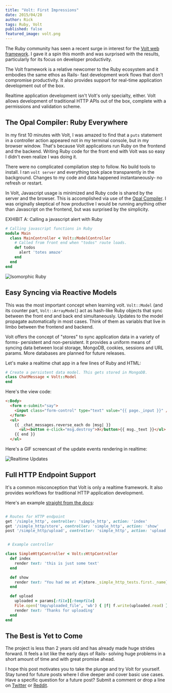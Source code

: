 ```yaml
---
title: "Volt: First Impressions"
date: 2015/04/28
author: Rick
tags: Ruby, Volt
published: false
featured_image: volt.png
---
```


The Ruby community has seen a recent surge in interest for the [Volt web framework](http://voltframework.com/). I gave it a spin this month and was surprised with the results, particularly for its focus on developer productivity.

The Volt framework is a relative newcomer to the Ruby ecosystem and it embodies the same ethos as Rails- fast development work flows that don't compromise productivity. It also provides support for real-time application development out of the box.

Realtime application development isn't Volt's only specialty, either. Volt allows development of traditional HTTP APIs out of the box, complete with a permissions and validation scheme.

## The Opal Compiler: Ruby Everywhere

In my first 10 minutes with Volt, I was amazed to find that a `puts` statement in a controller action appeared not in my terminal console, but in my browser window. That's because Volt applications run Ruby on the frontend and the backend. Writing Ruby code for the front end with Volt was so easy I didn't even realize I was doing it.

There were no complicated compilation step to follow. No build tools to install. I ran `volt server` and everything took place transparently in the background. Changes to my code and data happened instantaneously- no refresh or restart.

In Volt, Javascript usage is minimized and Ruby code is shared by the server and the browser. This is accomplished via use of the [Opal Compiler](http://opalrb.org/docs/compiled_ruby/). I was originally skeptical of how productive I would be running anything other than Javascript on the frontend, but was surprised by the simplicity.

EXHIBIT A: Calling a javascript alert with Ruby

```ruby
# Calling javascript functions in Ruby
module Main
  class MainController < Volt::ModelController
    # Called from front end when "todos" route loads.
    def todos
      alert 'totes amaze'
    end
  end
end
```

![Isomorphic Ruby](/images/blog/2015/volt-totes-amaze.png)

## Easy Syncing via Reactive Models

This was the most important concept when learning volt. `Volt::Model` (and its counter part, `Volt::ArrayModel`) act as hash-like Ruby objects that sync between the front end and back end simultaneously. Updates to the model propagate automatically in most cases. Think of them as variabls that live in limbo between the frontend and backend.

Volt offers the concept of "stores" to sync application data in a variety of forms- persistent and non-persistent. It provides a uniform means of syncing data between local storage, MongoDB, cookies, sessions and URL params. More databases are planned for future releases.

Let's make a realtime chat app in a few lines of Ruby and HTML:

```ruby
# Create a persistent data model. This gets stored in MongoDB.
class ChatMessage < Volt::Model
end
```

Here's the view code:

```html
<:Body>
  <form e-submit="say">
    <input class="form-control" type="text" value="{{ page._input }}" />
  </form>
  <ul>
    {{ _chat_messages.reverse_each do |msg| }}
      <ul><button e-click="msg.destroy">X</button>{{ msg._text }}</ul>
    {{ end }}
  </ul>
```
Here's a GIF screencast of the update events rendering in realtime:

![Realtime Updates](/images/blog/2015/volt-animation.gif)

## Full HTTP Endpoint Support

It's a common misconception that Volt is only a realtime framework. It also provides workflows for traditional HTTP application development.

Here's an example [straight from the docs](https://github.com/voltrb/volt/blob/1b692e70f4cea3b6b42f9e5c67f192f6447bff93/spec/apps/kitchen_sink/app/main/controllers/server/simple_http_controller.rb):

```ruby

# Routes for HTTP endpoint
get '/simple_http', controller: 'simple_http', action: 'index'
get '/simple_http/store', controller: 'simple_http', action: 'show'
post '/simple_http/upload', controller: 'simple_http', action: 'upload'

```


```ruby

 # Example controller

class SimpleHttpController < Volt::HttpController
  def index
    render text: 'this is just some text'
  end

  def show
    render text: "You had me at #{store._simple_http_tests.first._name}"
  end

  def upload
    uploaded = params[:file][:tempfile]
    File.open('tmp/uploaded_file', 'wb') { |f| f.write(uploaded.read) }
    render text: 'Thanks for uploading'
  end
end
```

## The Best is Yet to Come

The project is less than 2 years old and has already made huge strides forward. It feels a lot like the early days of Rails- solving huge problems in a short amount of time and with great promise ahead.

I hope this post motivates you to take the plunge and try Volt for yourself. Stay tuned for future posts where I dive deeper and cover basic use cases. Have a specific question for a future post? Submit a comment or drop a line on [Twitter](https://twitter.com/datamelon) or [Reddit](https://www.reddit.com/user/rickcarlino).
